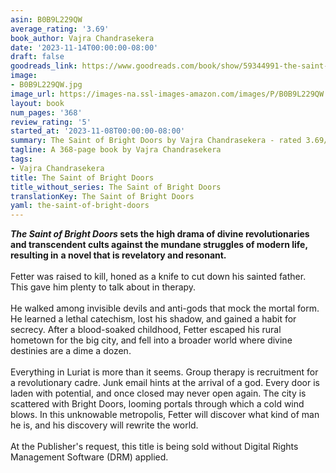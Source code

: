 ```yaml
---
asin: B0B9L229QW
average_rating: '3.69'
book_author: Vajra Chandrasekera
date: '2023-11-14T00:00:00-08:00'
draft: false
goodreads_link: https://www.goodreads.com/book/show/59344991-the-saint-of-bright-doors
image:
- B0B9L229QW.jpg
image_url: https://images-na.ssl-images-amazon.com/images/P/B0B9L229QW.01._SCLZZZZZZZ.jpg
layout: book
num_pages: '368'
review_rating: '5'
started_at: '2023-11-08T00:00:00-08:00'
summary: The Saint of Bright Doors by Vajra Chandrasekera - rated 3.69/5 on Goodreads
tagline: A 368-page book by Vajra Chandrasekera
tags:
- Vajra Chandrasekera
title: The Saint of Bright Doors
title_without_series: The Saint of Bright Doors
translationKey: The Saint of Bright Doors
yaml: the-saint-of-bright-doors
---
```


<b>
  <i>The Saint of Bright Doors</i>
</b> <b>sets the high drama of divine revolutionaries and transcendent cults against the mundane struggles of modern life, resulting in</b> <b>a novel that is revelatory and resonant.</b><br /><br />Fetter was raised to kill, honed as a knife to cut down his sainted father. This gave him plenty to talk about in therapy. <br /><br />He walked among invisible devils and anti-gods that mock the mortal form. He learned a lethal catechism, lost his shadow, and gained a habit for secrecy. After a blood-soaked childhood, Fetter escaped his rural hometown for the big city, and fell into a broader world where divine destinies are a dime a dozen.<br /><br />Everything in Luriat is more than it seems. Group therapy is recruitment for a revolutionary cadre. Junk email hints at the arrival of a god. Every door is laden with potential, and once closed may never open again. The city is scattered with Bright Doors, looming portals through which a cold wind blows. In this unknowable metropolis, Fetter will discover what kind of man he is, and his discovery will rewrite the world.<br /><br />At the Publisher's request, this title is being sold without Digital Rights Management Software (DRM) applied.